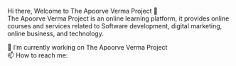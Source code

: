 Hi there, Welcome to The Apoorve Verma Project 👋
<br>
The Apoorve Verma Project is an online learning platform, 
it provides online courses and services related to Software development, 
digital marketing, online business, and technology.

🔭 I’m currently working on The Apoorve Verma Project <br>
📫 How to reach me:
